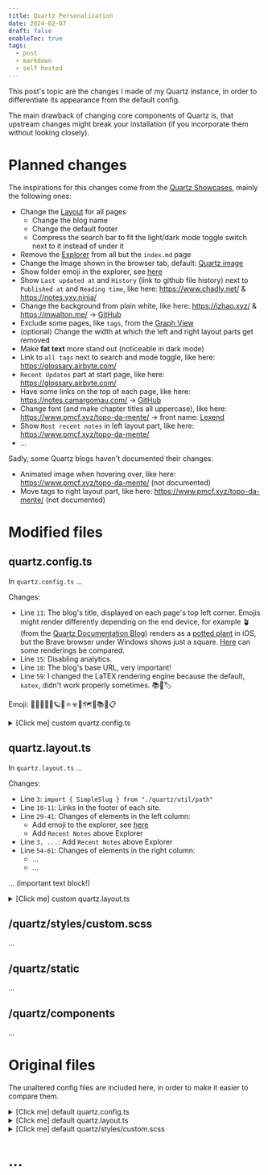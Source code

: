 ```yaml
---
title: Quartz Personalization
date: 2024-02-07
draft: false
enableToc: true
tags:
  - post
  - markdown
  - self hosted
---
```

 
This post's topic are the changes I made of my Quartz instance, in order to differentiate its appearance from the default config.

The main drawback of changing core components of Quartz is, that upstream changes might break your installation (if you incorporate them without looking closely).

# Planned changes

The inspirations for this changes come from the [Quartz Showcases](https://quartz.jzhao.xyz/showcase), mainly the following ones:
  - Change the [Layout](https://quartz.jzhao.xyz/layout) for all pages
	  - Change the blog name
	  - Change the default footer
	  - Compress the search bar to fit the light/dark mode toggle switch next to it instead of under it
  - Remove the [Explorer](https://quartz.jzhao.xyz/features/explorer) from all but the `index.md` page
  - Change the Image shown in the browser tab, default: [Quartz image](https://github.com/jackyzha0/quartz/blob/v4/quartz/static/icon.png)
  - Show folder emoji in the explorer, see [here](https://quartz.jzhao.xyz/features/explorer#add-emoji-prefix)
  - Show `Last updated at` and `History` (link to github file history) next to `Published at` and `Reading time`, like here: https://www.chadly.net/ & https://notes.yxy.ninja/
  - Change the background from plain white, like here: https://jzhao.xyz/ & https://mwalton.me/ -> [GitHub](https://github.com/jackyzha0/jackyzha0.github.io/blob/db58591f9291df6f789e80294a343c5ffd424918/quartz/styles/custom.scss#L20)
  - Exclude some pages, like `tags`, from the [Graph View](https://quartz.jzhao.xyz/features/graph-view)
  - (optional) Change the width at which the left and right layout parts get removed
  - Make **fat text** more stand out (noticeable in dark mode)
  - Link to `all tags` next to search and mode toggle, like here: https://glossary.airbyte.com/
  - `Recent Updates` part at start page, like here: https://glossary.airbyte.com/
  - Have some links on the top of each page, like here: https://notes.camargomau.com/ -> [GitHub](https://github.com/camargomau/notkesto-site/blob/7b8a7c5069fb78401022481631223b7e9acb39fe/quartz/components/LinksHeader.tsx#L15)
  - Change font (and make chapter titles all uppercase), like here: https://www.pmcf.xyz/topo-da-mente/ -> front name: [Lexend](https://www.lexend.com/)
  - Show `Most recent notes` in left layout part, like here: https://www.pmcf.xyz/topo-da-mente/
  - ...

Sadly, some Quartz blogs haven't documented their changes:

  - Animated image when hovering over, like here: https://www.pmcf.xyz/topo-da-mente/ (not documented)
  - Move tags to right layout part, like here: https://www.pmcf.xyz/topo-da-mente/ (not documented)

# Modified files

## quartz.config.ts

In `quartz.config.ts` ...

Changes:
   - Line `11`: The blog's title, displayed on each page's top left corner. Emojis might render differently depending on the end device, for example 🪴 (from the [Quartz Documentation Blog](https://quartz.jzhao.xyz/)) renders as a [potted plant](https://emojipedia.org/potted-plant) in iOS, but the Brave browser under Windows shows just a square. [Here](https://emojipedia.org/) can some renderings be compared.
   - Line `15`: Disabling analytics.
   - Line `18`: The blog's base URL, very important!
   - Line `59`: I changed the LaTEX rendering engine because the default, `katex`, didn't work properly sometimes. 📚🔖🏷

Emoji: 🍺🍻🧠🌌🌊🪐🌠⚛☣🔖🗺🐳📚📖📋

<details>
  <summary>[Click me] custom quartz.config.ts</summary>
  
  ```ts {11,15,18,59} title="quartz.config.ts"
import { QuartzConfig } from "./quartz/cfg"
import * as Plugin from "./quartz/plugins"

/**
 * Quartz 4.0 Configuration
 *
 * See https://quartz.jzhao.xyz/configuration for more information.
 */
const config: QuartzConfig = {
  configuration: {
    pageTitle: "🍺 ZoyBlog 📚",
    enableSPA: true,
    enablePopovers: true,
    analytics: {
      provider: "null",
    },
    locale: "en-US",
    baseUrl: "zoylendt.github.io",
    ignorePatterns: ["private", "templates", ".obsidian"],
    defaultDateType: "created",
    theme: {
      fontOrigin: "googleFonts",
      cdnCaching: true,
      typography: {
        header: "Schibsted Grotesk",
        body: "Source Sans Pro",
        code: "IBM Plex Mono",
      },
      colors: {
        lightMode: {
          light: "#faf8f8",
          lightgray: "#e5e5e5",
          gray: "#b8b8b8",
          darkgray: "#4e4e4e",
          dark: "#2b2b2b",
          secondary: "#284b63",
          tertiary: "#84a59d",
          highlight: "rgba(143, 159, 169, 0.15)",
        },
        darkMode: {
          light: "#161618",
          lightgray: "#393639",
          gray: "#646464",
          darkgray: "#d4d4d4",
          dark: "#ebebec",
          secondary: "#7b97aa",
          tertiary: "#84a59d",
          highlight: "rgba(143, 159, 169, 0.15)",
        },
      },
    },
  },
  plugins: {
    transformers: [
      Plugin.FrontMatter(),
      Plugin.CreatedModifiedDate({
        priority: ["frontmatter", "filesystem"],
      }),
      Plugin.Latex({ renderEngine: "katex" }),
      Plugin.SyntaxHighlighting({
        theme: {
          light: "github-light",
          dark: "github-dark",
        },
        keepBackground: false,
      }),
      Plugin.ObsidianFlavoredMarkdown({ enableInHtmlEmbed: false }),
      Plugin.GitHubFlavoredMarkdown(),
      Plugin.TableOfContents(),
      Plugin.CrawlLinks({ markdownLinkResolution: "shortest" }),
      Plugin.Description(),
    ],
    filters: [Plugin.RemoveDrafts()],
    emitters: [
      Plugin.AliasRedirects(),
      Plugin.ComponentResources(),
      Plugin.ContentPage(),
      Plugin.FolderPage(),
      Plugin.TagPage(),
      Plugin.ContentIndex({
        enableSiteMap: true,
        enableRSS: true,
      }),
      Plugin.Assets(),
      Plugin.Static(),
      Plugin.NotFoundPage(),
    ],
  },
}

export default config
```
</details>

## quartz.layout.ts

In `quartz.layout.ts` ...

Changes:
   - Line `3`: `import { SimpleSlug } from "./quartz/util/path"`
   - Line `10-11`: Links in the footer of each site.
   - Line `29-41`: Changes of elements in the left column:
      - Add emoji to the explorer, see [here](https://quartz.jzhao.xyz/features/explorer#add-emoji-prefix)
      - Add `Recent Notes` above Explorer
   - Line `3, ...`: Add `Recent Notes` above Explorer
   - Line `54-61`: Changes of elements in the right column:
      - ...
      - ...

... (important text block!)

<details>
  <summary>[Click me] custom quartz.layout.ts</summary>
  
  ```ts {3,11-12,28-51,54-61} title="quartz.layout.ts"
import { PageLayout, SharedLayout } from "./quartz/cfg"
import * as Component from "./quartz/components"
import { SimpleSlug } from "./quartz/util/path"

// components shared across all pages
export const sharedPageComponents: SharedLayout = {
  head: Component.Head(),
  header: [],
  footer: Component.Footer({
    links: {
      GitHub: "https://github.com/jackyzha0/quartz",
      "Discord Community": "https://discord.gg/cRFFHYye7t",
    },
  }),
}

// components for pages that display a single page (e.g. a single note)
export const defaultContentPageLayout: PageLayout = {
  beforeBody: [
    Component.Breadcrumbs(),
    Component.ArticleTitle(),
    Component.ContentMeta(),
    Component.TagList(),
  ],
  left: [
    Component.PageTitle(),
    Component.MobileOnly(Component.Spacer()),
    Component.Search(),
    Component.Darkmode(),
    Component.DesktopOnly(Component.RecentNotes({
        title: "Recent Notes",
        limit: 4,
        filter: (f) =>
          !f.frontmatter?.noindex,
        linkToMore: "tags/note" as SimpleSlug,
      }),),
    Component.DesktopOnly(Component.Explorer({
  mapFn: (node) => {
    // dont change name of root node
    if (node.depth > 0) {
      // set emoji for file/folder
      if (node.file) {
        node.displayName = "📄 " + node.displayName
      } else {
        node.displayName = "📁 " + node.displayName
      }
    }
  },
})),
  ],
  right: [
    Component.Graph(),
    Component.DesktopOnly(Component.TableOfContents()),
    Component.Backlinks(),
  ],
}

// components for pages that display lists of pages  (e.g. tags or folders)
export const defaultListPageLayout: PageLayout = {
  beforeBody: [Component.Breadcrumbs(), Component.ArticleTitle(), Component.ContentMeta()],
  left: [
    Component.PageTitle(),
    Component.MobileOnly(Component.Spacer()),
    Component.Search(),
    Component.Darkmode(),
    Component.DesktopOnly(Component.Explorer()),
  ],
  right: [],
}
```
</details>

## /quartz/styles/custom.scss

...

## /quartz/static

...

## /quartz/components

...


# Original files

The unaltered config files are included here, in order to make it easier to compare them.

<details>
  <summary>[Click me] default quartz.config.ts</summary>
  
  ```ts
import { QuartzConfig } from "./quartz/cfg"
import * as Plugin from "./quartz/plugins"

/**
 * Quartz 4.0 Configuration
 *
 * See https://quartz.jzhao.xyz/configuration for more information.
 */
const config: QuartzConfig = {
  configuration: {
    pageTitle: "🪴 Quartz 4.0",
    enableSPA: true,
    enablePopovers: true,
    analytics: {
      provider: "plausible",
    },
    locale: "en-US",
    baseUrl: "quartz.jzhao.xyz",
    ignorePatterns: ["private", "templates", ".obsidian"],
    defaultDateType: "created",
    theme: {
      fontOrigin: "googleFonts",
      cdnCaching: true,
      typography: {
        header: "Schibsted Grotesk",
        body: "Source Sans Pro",
        code: "IBM Plex Mono",
      },
      colors: {
        lightMode: {
          light: "#faf8f8",
          lightgray: "#e5e5e5",
          gray: "#b8b8b8",
          darkgray: "#4e4e4e",
          dark: "#2b2b2b",
          secondary: "#284b63",
          tertiary: "#84a59d",
          highlight: "rgba(143, 159, 169, 0.15)",
        },
        darkMode: {
          light: "#161618",
          lightgray: "#393639",
          gray: "#646464",
          darkgray: "#d4d4d4",
          dark: "#ebebec",
          secondary: "#7b97aa",
          tertiary: "#84a59d",
          highlight: "rgba(143, 159, 169, 0.15)",
        },
      },
    },
  },
  plugins: {
    transformers: [
      Plugin.FrontMatter(),
      Plugin.CreatedModifiedDate({
        priority: ["frontmatter", "filesystem"],
      }),
      Plugin.Latex({ renderEngine: "katex" }),
      Plugin.SyntaxHighlighting({
        theme: {
          light: "github-light",
          dark: "github-dark",
        },
        keepBackground: false,
      }),
      Plugin.ObsidianFlavoredMarkdown({ enableInHtmlEmbed: false }),
      Plugin.GitHubFlavoredMarkdown(),
      Plugin.TableOfContents(),
      Plugin.CrawlLinks({ markdownLinkResolution: "shortest" }),
      Plugin.Description(),
    ],
    filters: [Plugin.RemoveDrafts()],
    emitters: [
      Plugin.AliasRedirects(),
      Plugin.ComponentResources(),
      Plugin.ContentPage(),
      Plugin.FolderPage(),
      Plugin.TagPage(),
      Plugin.ContentIndex({
        enableSiteMap: true,
        enableRSS: true,
      }),
      Plugin.Assets(),
      Plugin.Static(),
      Plugin.NotFoundPage(),
    ],
  },
}

export default config
```
</details>


<details>
  <summary>[Click me] default quartz.layout.ts</summary>
  
  ```ts
import { PageLayout, SharedLayout } from "./quartz/cfg"
import * as Component from "./quartz/components"

// components shared across all pages
export const sharedPageComponents: SharedLayout = {
  head: Component.Head(),
  header: [],
  footer: Component.Footer({
    links: {
      GitHub: "https://github.com/jackyzha0/quartz",
      "Discord Community": "https://discord.gg/cRFFHYye7t",
    },
  }),
}

// components for pages that display a single page (e.g. a single note)
export const defaultContentPageLayout: PageLayout = {
  beforeBody: [
    Component.Breadcrumbs(),
    Component.ArticleTitle(),
    Component.ContentMeta(),
    Component.TagList(),
  ],
  left: [
    Component.PageTitle(),
    Component.MobileOnly(Component.Spacer()),
    Component.Search(),
    Component.Darkmode(),
    Component.DesktopOnly(Component.Explorer()),
  ],
  right: [
    Component.Graph(),
    Component.DesktopOnly(Component.TableOfContents()),
    Component.Backlinks(),
  ],
}

// components for pages that display lists of pages  (e.g. tags or folders)
export const defaultListPageLayout: PageLayout = {
  beforeBody: [Component.Breadcrumbs(), Component.ArticleTitle(), Component.ContentMeta()],
  left: [
    Component.PageTitle(),
    Component.MobileOnly(Component.Spacer()),
    Component.Search(),
    Component.Darkmode(),
    Component.DesktopOnly(Component.Explorer()),
  ],
  right: [],
}
```
</details>


<details>
  <summary>[Click me] default quartz/styles/custom.scss</summary>
  
  ```scss
@use "./base.scss";

// put your custom CSS here!
```
</details>


# ...

